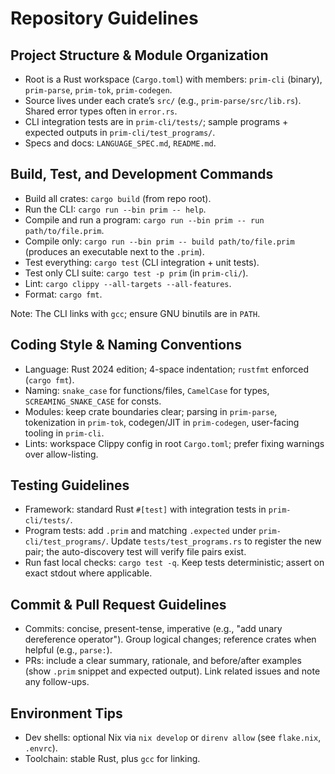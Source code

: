 # Repository Guidelines

## Project Structure & Module Organization
- Root is a Rust workspace (`Cargo.toml`) with members: `prim-cli` (binary), `prim-parse`, `prim-tok`, `prim-codegen`.
- Source lives under each crate’s `src/` (e.g., `prim-parse/src/lib.rs`). Shared error types often in `error.rs`.
- CLI integration tests are in `prim-cli/tests/`; sample programs + expected outputs in `prim-cli/test_programs/`.
- Specs and docs: `LANGUAGE_SPEC.md`, `README.md`.

## Build, Test, and Development Commands
- Build all crates: `cargo build` (from repo root).
- Run the CLI: `cargo run --bin prim -- help`.
- Compile and run a program: `cargo run --bin prim -- run path/to/file.prim`.
- Compile only: `cargo run --bin prim -- build path/to/file.prim` (produces an executable next to the `.prim`).
- Test everything: `cargo test` (CLI integration + unit tests).
- Test only CLI suite: `cargo test -p prim` (in `prim-cli/`).
- Lint: `cargo clippy --all-targets --all-features`.
- Format: `cargo fmt`.

Note: The CLI links with `gcc`; ensure GNU binutils are in `PATH`.

## Coding Style & Naming Conventions
- Language: Rust 2024 edition; 4-space indentation; `rustfmt` enforced (`cargo fmt`).
- Naming: `snake_case` for functions/files, `CamelCase` for types, `SCREAMING_SNAKE_CASE` for consts.
- Modules: keep crate boundaries clear; parsing in `prim-parse`, tokenization in `prim-tok`, codegen/JIT in `prim-codegen`, user-facing tooling in `prim-cli`.
- Lints: workspace Clippy config in root `Cargo.toml`; prefer fixing warnings over allow-listing.

## Testing Guidelines
- Framework: standard Rust `#[test]` with integration tests in `prim-cli/tests/`.
- Program tests: add `.prim` and matching `.expected` under `prim-cli/test_programs/`. Update `tests/test_programs.rs` to register the new pair; the auto-discovery test will verify file pairs exist.
- Run fast local checks: `cargo test -q`. Keep tests deterministic; assert on exact stdout where applicable.

## Commit & Pull Request Guidelines
- Commits: concise, present-tense, imperative (e.g., "add unary dereference operator"). Group logical changes; reference crates when helpful (e.g., `parse:`).
- PRs: include a clear summary, rationale, and before/after examples (show `.prim` snippet and expected output). Link related issues and note any follow-ups.

## Environment Tips
- Dev shells: optional Nix via `nix develop` or `direnv allow` (see `flake.nix`, `.envrc`).
- Toolchain: stable Rust, plus `gcc` for linking.
